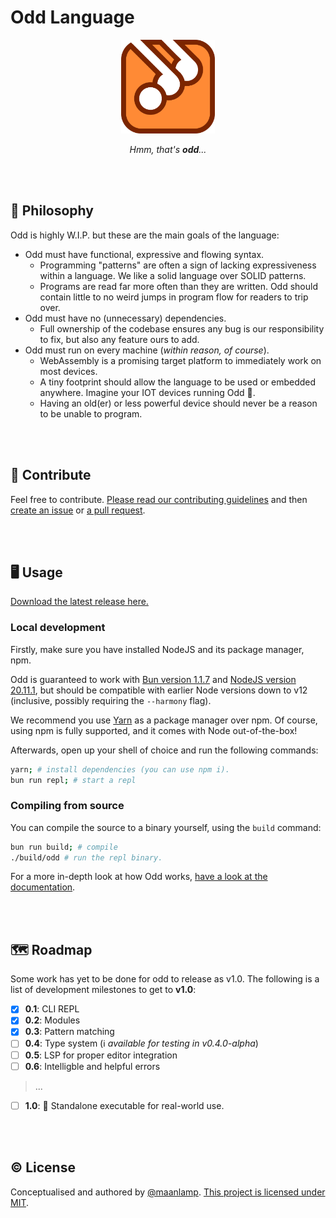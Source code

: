 # Odd Language

<div align="center">
<img src="./logo.svg" height="150" alt="An orange square with rounded corners and a thick, fat, darker orange outline. Within the square, the name of the language is carved out and outlined identically. The ascenders of the two d's extend out of the square's outline.">

_Hmm, that's **odd**..._

</div>

<br/>
<br/>

## 🧠 Philosophy

Odd is highly W.I.P. but these are the main goals of the language:

- Odd must have functional, expressive and flowing syntax.
  - Programming "patterns" are often a sign of lacking expressiveness within a language. We like a solid language over SOLID patterns.
  - Programs are read far more often than they are written. Odd should contain little to no weird jumps in program flow for readers to trip over.
- Odd must have no (unnecessary) dependencies.
  - Full ownership of the codebase ensures any bug is our responsibility to fix, but also any feature ours to add.
- Odd must run on every machine (_within reason, of course_).
  - WebAssembly is a promising target platform to immediately work on most devices.
  - A tiny footprint should allow the language to be used or embedded anywhere. Imagine your IOT devices running Odd 🤯.
  - Having an old(er) or less powerful device should never be a reason to be unable to program.

<br/>
<br/>

## 🤸 Contribute

Feel free to contribute. [Please read our contributing guidelines](./CONTRIBUTING.md) and then [create an issue](https://github.com/oddlanguage/odd/issues/new) or [a pull request](https://github.com/oddlanguage/odd/pulls).

<br/>
<br/>

## 🖥️ Usage

[Download the latest release here.](https://github.com/oddlanguage/odd/releases)

### Local development

Firstly, make sure you have installed NodeJS and its package manager, npm.

Odd is guaranteed to work with [Bun version 1.1.7](https://bun.sh/) and [NodeJS version 20.11.1](https://nodejs.org/dist/v20.11.1/), but should be compatible with earlier Node versions down to v12 (inclusive, possibly requiring the `--harmony` flag).

We recommend you use [Yarn](https://yarnpkg.com/getting-started/install) as a package manager over npm. Of course, using npm is fully supported, and it comes with Node out-of-the-box!

Afterwards, open up your shell of choice and run the following commands:

```sh
yarn; # install dependencies (you can use npm i).
bun run repl; # start a repl
```

### Compiling from source

You can compile the source to a binary yourself, using the `build` command:

```sh
bun run build; # compile
./build/odd # run the repl binary.
```

For a more in-depth look at how Odd works, [have a look at the documentation](docs/syntax.md).

<br/>
<br/>

## 🗺️ Roadmap

Some work has yet to be done for odd to release as v1.0. The following is a list of development milestones to get to **v1.0**:

- [x] **0.1**: CLI REPL
- [x] **0.2**: Modules
- [x] **0.3**: Pattern matching
- [ ] **0.4**: Type system (ℹ️ _available for testing in v0.4.0-alpha_)
- [ ] **0.5**: LSP for proper editor integration
- [ ] **0.6**: Intelligble and helpful errors

> ...

- [ ] **1.0**: 🏁 Standalone executable for real-world use.

<br/>
<br/>

## © License

Conceptualised and authored by [@maanlamp](https://github.com/maanlamp).
[This project is licensed under MIT](./LICENSE.txt).
